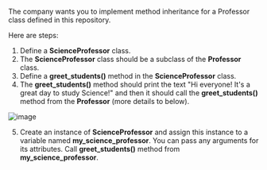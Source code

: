 The company wants you to implement method inheritance for a Professor class defined in this repository.

Here are steps:
1. Define a **ScienceProfessor** class.
2. The **ScienceProfessor** class should be a subclass of the **Professor** class. 
3. Define a **greet_students()** method in the **ScienceProfessor** class.
4. The **greet_students()** method should print the text "Hi everyone! It's a great day to study Science!" and then it should call the **greet_students()** method from the **Professor** (more details to below).
   
![image](https://github.com/ism-courses/OOP-Mini-Project-9/assets/152141243/c6486901-5fd8-4657-88f7-12f27b5f4ec6)

5. Create an instance of **ScienceProfessor** and assign this instance to a variable named **my_science_professor**. You can pass any arguments for its attributes.
Call **greet_students()** method from **my_science_professor**.
